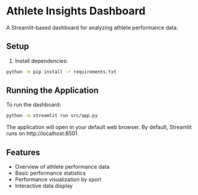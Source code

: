 # Athlete Insights Dashboard

A Streamlit-based dashboard for analyzing athlete performance data.

## Setup

1. Install dependencies:
```bash
python -m pip install -r requirements.txt
```

## Running the Application

To run the dashboard:
```bash
python -m streamlit run src/app.py
```

The application will open in your default web browser. By default, Streamlit runs on http://localhost:8501

## Features

- Overview of athlete performance data
- Basic performance statistics
- Performance visualization by sport
- Interactive data display